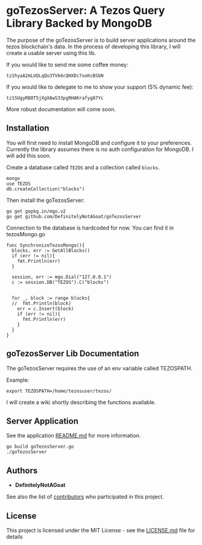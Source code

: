 # goTezosServer: A Tezos Query Library Backed by MongoDB

The purpose of the goTezosServer is to build server applications around the tezos blockchain's data. In the
process of developing this library, I will create a usable server using this lib.

If you would like to send me some coffee money:
```
tz1hyaA2mLUQLqQo3TVk6cQHXDc7xoKcBSbN
```

If you would like to delegate to me to show your support (5% dynamic fee):
```
tz1SUgyRB8T5jXgXAwS33pgRHAKrafyg87Yc
```


More robust documentation will come soon.

## Installation
You will first need to install MongoDB and configure it to your preferences. Currently the library assumes there is no auth configuration for MongoDB. I will add this soon.


Create a database called `TEZOS` and a collection called `blocks`.
```
mongo
use TEZOS
db.createCollection("blocks")
```


Then install the goTezosServer:
```
go get gopkg.in/mgo.v2
go get github.com/DefinitelyNotAGoat/goTezosServer

```

Connection to the database is hardcoded for now. You can find it in tezosMongo.go
```
func SynchronizeTezosMongo(){
  blocks, err := GetAllBlocks()
  if (err != nil){
    fmt.Println(err)
  }

  session, err := mgo.Dial("127.0.0.1")
  c := session.DB("TEZOS").C("blocks")


  for _, block := range blocks{
  //  fmt.Println(block)
    err = c.Insert(block)
    if (err != nil){
      fmt.Println(err)
    }
  }
}
```


## goTezosServer Lib Documentation
The goTezosServer requires the use of an env variable called TEZOSPATH.


Example:

```
export TEZOSPATH=/home/tezosuser/tezos/
```

I will create a wiki shortly describing the functions available.


## Server Application

See the application [README.md](https://github.com/DefinitelyNotAGoat/goTezosServer/blob/dev/Programs/README.md) for more information.

```
go build goTezosServer.go
./goTezosServer
```

## Authors

* **DefinitelyNotAGoat**

See also the list of [contributors](https://github.com/DefinitelyNotAGoat/goTezosServer/graphs/contributors) who participated in this project.

## License

This project is licensed under the MIT License - see the [LICENSE.md](LICENSE.md) file for details
